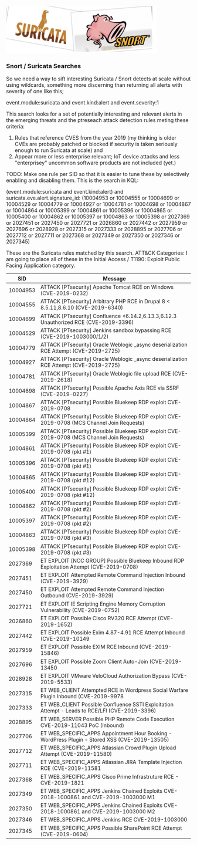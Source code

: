![things](/img/snorts2.png?raw=true "text")

### Snort / Suricata Searches

So we need a way to sift interesting Suricata / Snort detects at scale without using wildcards, something more discerning than returning all alerts with severity of one like this;

event.module:suricata and event.kind:alert and event.severity:1

This search looks for a set of potentially interesting and relevant alerts in the emerging threats and the ptreseach attack detection rules meting these criteria:

1. Rules that reference CVES from the year 2019 (my thinking is older CVEs are probably patched or blocked if security is taken seriously enough to run Suricata at scale) and
2. Appear more or less enterprise relevant; IoT device attacks and less "enterprisey" uncommon software products are not included (yet.)

TODO: Make one rule per SID so that it is easier to tune these by selectively enabling and disabling them. This is the search in KQL:

(event.module:suricata and event.kind:alert) and suricata.eve.alert.signature_id: (10004953 or 10004555 or 10004699 or 10004529 or 10004779 or 10004927 or 10004781 or 10004698 or 10004867 or 10004864 or 10005399 or 10004861 or 10005396 or 10004865 or 10005400 or 10004862 or 10005397 or 10004863 or 10005398 or 2027369 or 2027451 or 2027450 or 2027721 or 2026860 or 2027442 or 2027959 or 2027696 or 2028928 or 2027315 or 2027333 or 2028895 or 2027706 or 2027712 or 2027711 or 2027368 or 2027349 or 2027350 or 2027346 or 2027345)

These are the Suricata rules matched by this search.
ATT&CK Categories: I am going to place all of these in the Initial Access / T1190: Exploit Public Facing Application category. 

| SID      | Message                                                                                        |
|----------|------------------------------------------------------------------------------------------------|
| 10004953 | ATTACK [PTsecurity] Apache Tomcat RCE on Windows (CVE-2019-0232)                               |
| 10004555 | ATTACK [PTsecurity] Arbitrary PHP RCE in Drupal 8 < 8.5.11,8.6.10 (CVE-2019-6340)              |
| 10004699 | ATTACK [PTsecurity] Confluence <6.14.2,6.13.3,6.12.3 Unauthorized RCE (CVE-2019-3396)          |
| 10004529 | ATTACK [PTsecurity] Jenkins sandbox bypassing RCE (CVE-2019-1003000/1/2)                       |
| 10004779 | ATTACK [PTsecurity] Oracle Weblogic _async deserialization RCE Attempt (CVE-2019-2725)         |
| 10004927 | ATTACK [PTsecurity] Oracle Weblogic _async deserialization RCE Attempt (CVE-2019-2725)         |
| 10004781 | ATTACK [PTsecurity] Oracle Weblogic file upload RCE (CVE-2019-2618)                            |
| 10004698 | ATTACK [PTsecurity] Possible Apache Axis RCE via SSRF (CVE-2019-0227)                          |
| 10004867 | ATTACK [PTsecurity] Possible Bluekeep RDP exploit CVE-2019-0708                                |
| 10004864 | ATTACK [PTsecurity] Possible Bluekeep RDP exploit CVE-2019-0708 (MCS Channel Join Requests)    |
| 10005399 | ATTACK [PTsecurity] Possible Bluekeep RDP exploit CVE-2019-0708 (MCS Channel Join Requests)    |
| 10004861 | ATTACK [PTsecurity] Possible Bluekeep RDP exploit CVE-2019-0708 (pkt #1)                       |
| 10005396 | ATTACK [PTsecurity] Possible Bluekeep RDP exploit CVE-2019-0708 (pkt #1)                       |
| 10004865 | ATTACK [PTsecurity] Possible Bluekeep RDP exploit CVE-2019-0708 (pkt #12)                      |
| 10005400 | ATTACK [PTsecurity] Possible Bluekeep RDP exploit CVE-2019-0708 (pkt #12)                      |
| 10004862 | ATTACK [PTsecurity] Possible Bluekeep RDP exploit CVE-2019-0708 (pkt #2)                       |
| 10005397 | ATTACK [PTsecurity] Possible Bluekeep RDP exploit CVE-2019-0708 (pkt #2)                       |
| 10004863 | ATTACK [PTsecurity] Possible Bluekeep RDP exploit CVE-2019-0708 (pkt #3)                       |
| 10005398 | ATTACK [PTsecurity] Possible Bluekeep RDP exploit CVE-2019-0708 (pkt #3)                       |
| 2027369  | ET EXPLOIT [NCC GROUP] Possible Bluekeep Inbound RDP Exploitation Attempt (CVE-2019-0708)      |
| 2027451  | ET EXPLOIT Attempted Remote Command Injection Inbound (CVE-2019-3929)                          |
| 2027450  | ET EXPLOIT Attempted Remote Command Injection Outbound (CVE-2019-3929)                         |
| 2027721  | ET EXPLOIT IE Scripting Engine Memory Corruption Vulnerability (CVE-2019-0752)                 |
| 2026860  | ET EXPLOIT Possible Cisco RV320 RCE Attempt (CVE-2019-1652)                                    |
| 2027442  | ET EXPLOIT Possible Exim 4.87-4.91 RCE Attempt Inbound (CVE-2019-10149                         |
| 2027959  | ET EXPLOIT Possible EXIM RCE Inbound (CVE-2019-15846)                                          |
| 2027696  | ET EXPLOIT Possible Zoom Client Auto-Join (CVE-2019-13450                                      |
| 2028928  | ET EXPLOIT VMware VeloCloud Authorization Bypass (CVE-2019-5533)                               |
| 2027315  | ET WEB_CLIENT Attempted RCE in Wordpress Social Warfare Plugin Inbound (CVE-2019-9978          |
| 2027333  | ET WEB_CLIENT Possible Confluence SSTI Exploitation Attempt - Leads to RCE/LFI (CVE-2019-3396) |
| 2028895  | ET WEB_SERVER Possible PHP Remote Code Execution CVE-2019-11043 PoC (Inbound)                  |
| 2027706  | ET WEB_SPECIFIC_APPS Appointment Hour Booking - WordPress Plugin - Stored XSS (CVE-2019-13505) |
| 2027712  | ET WEB_SPECIFIC_APPS Atlassian Crowd Plugin Upload Attempt (CVE-2019-11580)                    |
| 2027711  | ET WEB_SPECIFIC_APPS Atlassian JIRA Template Injection RCE (CVE-2019-11581                     |
| 2027368  | ET WEB_SPECIFIC_APPS Cisco Prime Infrastruture RCE - CVE-2019-1821                             |
| 2027349  | ET WEB_SPECIFIC_APPS Jenkins Chained Exploits CVE-2018-1000861 and CVE-2019-1003000 M1         |
| 2027350  | ET WEB_SPECIFIC_APPS Jenkins Chained Exploits CVE-2018-1000861 and CVE-2019-1003000 M2         |
| 2027346  | ET WEB_SPECIFIC_APPS Jenkins RCE CVE-2019-1003000                                              |
| 2027345  | ET WEB_SPECIFIC_APPS Possible SharePoint RCE Attempt (CVE-2019-0604)                           |
